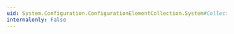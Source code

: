 ```yaml
---
uid: System.Configuration.ConfigurationElementCollection.System#Collections#ICollection#CopyTo(System.Array,System.Int32)
internalonly: False
---
```

